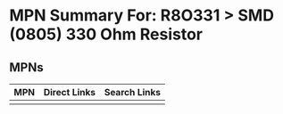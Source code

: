 



# MPN Summary For: R8O331 > SMD (0805) 330 Ohm Resistor

## MPNs
  

|MPN|Direct Links|Search Links|
| :--- | :--- | :--- |
||||
